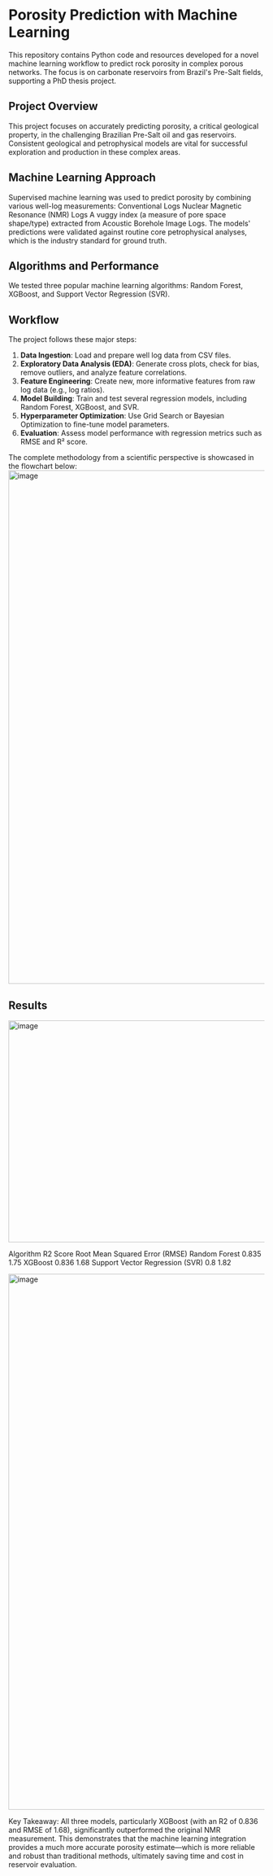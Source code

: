 # Porosity Prediction with Machine Learning

This repository contains Python code and resources developed for a novel machine learning workflow to predict rock porosity in complex porous networks. The focus is on carbonate reservoirs from Brazil's Pre-Salt fields, supporting a PhD thesis project.

## Project Overview

This project focuses on accurately predicting porosity, a critical geological property, in the challenging Brazilian Pre-Salt oil and gas reservoirs. Consistent geological and petrophysical models are vital for successful exploration and production in these complex areas.

## Machine Learning Approach 

Supervised machine learning was used to predict porosity by combining various well-log measurements:
Conventional Logs
Nuclear Magnetic Resonance (NMR) Logs
A vuggy index (a measure of pore space shape/type) extracted from Acoustic Borehole Image Logs.
The models' predictions were validated against routine core petrophysical analyses, which is the industry standard for ground truth.

## Algorithms and Performance
We tested three popular machine learning algorithms: Random Forest, XGBoost, and Support Vector Regression (SVR).

## Workflow

The project follows these major steps:

1. **Data Ingestion**: Load and prepare well log data from CSV files.
2. **Exploratory Data Analysis (EDA)**: Generate cross plots, check for bias, remove outliers, and analyze feature correlations.
3. **Feature Engineering**: Create new, more informative features from raw log data (e.g., log ratios).
4. **Model Building**: Train and test several regression models, including Random Forest, XGBoost, and SVR.
5. **Hyperparameter Optimization**: Use Grid Search or Bayesian Optimization to fine-tune model parameters.
6. **Evaluation**: Assess model performance with regression metrics such as RMSE and R² score.

The complete methodology from a scientific perspective is showcased in the flowchart below:
<img width="744" height="1009" alt="image" src="https://github.com/user-attachments/assets/09bd0002-c79d-4671-9d7a-4d0ce0a0ab9a" />

## Results


<img width="987" height="436" alt="image" src="https://github.com/user-attachments/assets/5d2f5908-c624-430f-88bc-cc8422260933" />


Algorithm	R2 Score	Root Mean Squared Error (RMSE)
Random Forest	0.835	1.75
XGBoost	0.836	1.68
Support Vector Regression (SVR)	0.8	1.82

<img width="977" height="1053" alt="image" src="https://github.com/user-attachments/assets/8c1cf5b1-cd49-4bcf-be64-756aaad9a956" />


Key Takeaway: All three models, particularly XGBoost (with an R2 of 0.836 and RMSE of 1.68), significantly outperformed the original NMR measurement. This demonstrates that the machine learning integration provides a much more accurate porosity estimate—which is more reliable and robust than traditional methods, ultimately saving time and cost in reservoir evaluation.


